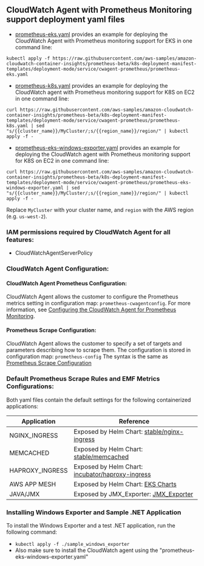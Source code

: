 ## CloudWatch Agent with Prometheus Monitoring support deployment yaml files

* [prometheus-eks.yaml](prometheus-eks.yaml) provides an example for deploying the CloudWatch Agent with Prometheus monitoring support for EKS in one command line:
```
kubectl apply -f https://raw.githubusercontent.com/aws-samples/amazon-cloudwatch-container-insights/prometheus-beta/k8s-deployment-manifest-templates/deployment-mode/service/cwagent-prometheus/prometheus-eks.yaml
```
* [prometheus-k8s.yaml](prometheus-k8s.yaml) provides an example for deploying the CloudWatch agent with Prometheus monitoring support for K8S on EC2 in one command line:
```
curl https://raw.githubusercontent.com/aws-samples/amazon-cloudwatch-container-insights/prometheus-beta/k8s-deployment-manifest-templates/deployment-mode/service/cwagent-prometheus/prometheus-k8s.yaml | sed "s/{{cluster_name}}/MyCluster/;s/{{region_name}}/region/" | kubectl apply -f -
```

* [prometheus-eks-windows-exporter.yaml](prometheus-k8s.yaml) provides an example for deploying the CloudWatch agent with Prometheus monitoring support for K8S on EC2 in one command line:
```
curl https://raw.githubusercontent.com/aws-samples/amazon-cloudwatch-container-insights/prometheus-beta/k8s-deployment-manifest-templates/deployment-mode/service/cwagent-prometheus/prometheus-eks-windows-exporter.yaml | sed "s/{{cluster_name}}/MyCluster/;s/{{region_name}}/region/" | kubectl apply -f -
```
Replace ```MyCluster``` with your cluster name, and ```region``` with the AWS region (e.g. ```us-west-2```).

### IAM permissions required by CloudWatch Agent for all features:
* CloudWatchAgentServerPolicy

### CloudWatch Agent Configuration:

#### CloudWatch Agent Prometheus Configuration:
CloudWatch Agent allows the customer to configure the Prometheus metrics setting in configuration map: `prometheus-cwagentconfig`.
For more information, see [Configuring the CloudWatch Agent for Prometheus Monitoring](https://docs.aws.amazon.com/AmazonCloudWatch/latest/monitoring/ContainerInsights-Prometheus-Setup-configure.html).

#### Prometheus Scrape Configuration:
CloudWatch Agent allows the customer to specify a set of targets and parameters describing how to scrape them. The configuration is stored in configuration map: `prometheus-config`
The syntax is the same as [Prometheus Scrape Configuration](https://prometheus.io/docs/prometheus/latest/configuration/configuration/#scrape_config)

### Default Prometheus Scrape Rules and EMF Metrics Configurations:
Both yaml files contain the default settings for the following containerized applications:

|Application     | Reference                                                                                                                 |
|----------------|---------------------------------------------------------------------------------------------------------------------------|
|NGINX_INGRESS   |Exposed by Helm Chart:   [stable/nginx-ingress](https://github.com/helm/charts/tree/master/stable/nginx-ingress)           |
|MEMCACHED       |Exposed by Helm Chart:   [stable/memcached](https://github.com/helm/charts/tree/master/stable/memcached)                   |
|HAPROXY_INGRESS |Exposed by Helm Chart:   [incubator/haproxy-ingress](https://github.com/helm/charts/tree/master/incubator/haproxy-ingress) |
|AWS APP MESH    |Exposed by Helm Chart:   [EKS Charts](https://github.com/aws/eks-charts/blob/master/README.md)                             |
|JAVA/JMX        |Exposed by JMX_Exporter: [JMX_Exporter](https://github.com/prometheus/jmx_exporter)                                        |

### Installing Windows Exporter and Sample .NET Application
To install the Windows Exporter and a test .NET application, run the following command:
- `kubectl apply -f ./sample_windows_exporter`
- Also make sure to install the CloudWatch agent using the "prometheus-eks-windows-exporter.yaml"